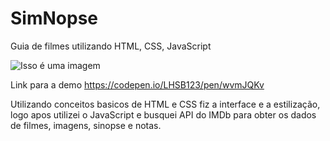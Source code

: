 # SimNopse

Guia de filmes utilizando HTML, CSS, JavaScript 

![Isso é uma imagem](https://i.imgur.com/9n1Yeoh.png)

Link para a demo
https://codepen.io/LHSB123/pen/wvmJQKv

Utilizando conceitos basicos de HTML e CSS fiz a interface e a estilização, logo apos utilizei o JavaScript e busquei API do IMDb para obter os dados de filmes, imagens, sinopse e notas.

